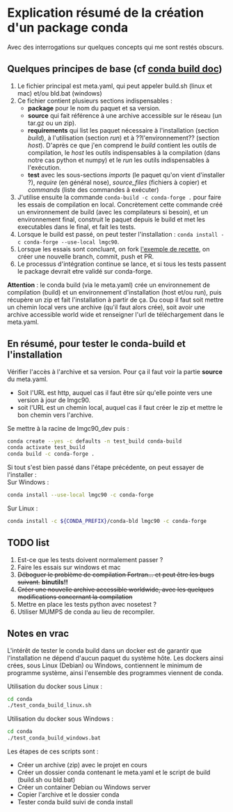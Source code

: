 # Explication résumé de la création d'un package conda

Avec des interrogations sur quelques concepts qui me sont restés obscurs.

## Quelques principes de base (cf [conda build doc](http://conda-forge.org/docs/maintainer/adding_pkgs.html))
1. Le fichier principal est meta.yaml, qui peut appeler build.sh (linux et mac) et/ou bld.bat (windows)
1. Ce fichier contient plusieurs sections indispensables :
    * __package__ pour le nom du paquet et sa version.
    * __source__ qui fait référence à une archive accessible sur le réseau (un tar.gz ou un zip).
    * __requirements__ qui list les paquet nécessaire à l'installation (section *build*), à l'utilisation (section *run*) et à ??l'environnement?? (section *host*).
    D'après ce que j'en comprend le *build* contient les outils de compilation, le *host* les outils indispensables à la compilation (dans notre cas python et numpy) et le *run* les outils indispensables à l'exécution.
    * __test__ avec les sous-sections *imports* (le paquet qu'on vient d'installer ?), *require* (en général nose), *source_files* (fichiers à copier) et *commands* (liste des commandes à exécuter)
1. J'utilise ensuite la commande `conda-build -c conda-forge .`  pour faire les essais de compilation en local.
Concrètement cette commande créé un environnement de build (avec les compilateurs si besoin), et un environnement final, construit le paquet depuis le build et met les executables dans le final, et fait les tests.
1. Lorsque le build est passé, on peut tester l'installation : `conda install -c conda-forge --use-local lmgc90`.
1. Lorsque les essais sont concluant, on fork [l'exemple de recette](https://github.com/conda-forge/staged-recipes/tree/master/recipes), on créer une nouvelle branch, commit, push et PR.
1. Le processus d'intégration continue se lance, et si tous les tests passent le package devrait etre validé sur conda-forge.

**Attention** : le conda build (via le meta.yaml) crée un environnement de compilation (build) et un environnement d'installation (host et/ou run), puis récupère un zip et fait l'installation à partir de ça.
Du coup il faut soit mettre un chemin local vers une archive (qu'il faut alors crée), soit avoir une archive accessible world wide et renseigner l'url de téléchargement dans le meta.yaml.
## En résumé, pour tester le conda-build et l'installation
Vérifier l'accès à l'archive et sa version. Pour ça il faut voir la partie **source** du meta.yaml.
- Soit l'URL est http, auquel cas il faut être sûr qu'elle pointe vers une version à jour de lmgc90.  
- soit l'URL est un chemin local, auquel cas il faut créer le zip et mettre le bon chemin vers l'archive.

Se mettre à la racine de lmgc90_dev puis : 
```bash
conda create --yes -c defaults -n test_build conda-build
conda activate test_build
conda build -c conda-forge .
```
Si tout s'est bien passé dans l'étape précédente, on peut essayer de l'installer :  
Sur Windows : 
```bash
conda install --use-local lmgc90 -c conda-forge
```
Sur Linux :
```bash
conda install -c ${CONDA_PREFIX}/conda-bld lmgc90 -c conda-forge
```
## TODO list
1. Est-ce que les tests doivent normalement passer ?
1. Faire les essais sur windows et mac
1. ~~Déboguer le problème de compilation Fortran... et peut être les bugs suivant.~~  __binutils!!__
1. ~~Créer une nouvelle archive accessible worldwide, avec les quelques modifications concernant la compilation~~
1. Mettre en place les tests python avec nosetest ?
1. Utiliser MUMPS de conda au lieu de recompiler.

## Notes en vrac
L'intérêt de tester le conda build dans un docker est de garantir que l'installation ne dépend d'aucun paquet du système hôte.
Les dockers ainsi crées, sous Linux (Debian) ou Windows, contiennent le minimum de programme système, ainsi l'ensemble des programmes viennent de conda.

Utilisation du docker sous Linux :
```bash
cd conda
./test_conda_build_linux.sh
```

Utilisation du docker sous Windows :
```bash
cd conda
./test_conda_build_windows.bat
```

Les étapes de ces scripts sont :
- Créer un archive (zip) avec le projet en cours
- Créer un dossier conda contenant le meta.yaml et le script de build (build.sh ou bld.bat)
- Créer un container Debian ou Windows server
- Copier l'archive et le dossier conda
- Tester conda build suivi de conda install
